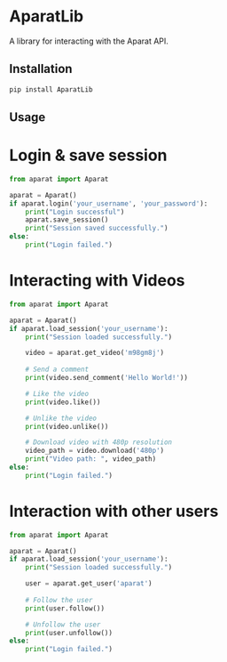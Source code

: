 # AparatLib

A library for interacting with the Aparat API.

## Installation

```bash
pip install AparatLib
```

## Usage

# Login & save session

```python
from aparat import Aparat

aparat = Aparat()
if aparat.login('your_username', 'your_password'):
    print("Login successful")
    aparat.save_session()
    print("Session saved successfully.")
else:
    print("Login failed.")

```

# Interacting with Videos

```python
from aparat import Aparat

aparat = Aparat()
if aparat.load_session('your_username'):
    print("Session loaded successfully.")

    video = aparat.get_video('m98gm8j')
    
    # Send a comment
    print(video.send_comment('Hello World!'))

    # Like the video
    print(video.like())

    # Unlike the video
    print(video.unlike())

    # Download video with 480p resolution
    video_path = video.download('480p')
    print("Video path: ", video_path)
else:
    print("Login failed.")
```

# Interaction with other users

```python
from aparat import Aparat

aparat = Aparat()
if aparat.load_session('your_username'):
    print("Session loaded successfully.")

    user = aparat.get_user('aparat')
    
    # Follow the user
    print(user.follow())

    # Unfollow the user
    print(user.unfollow())
else:
    print("Login failed.")
```
